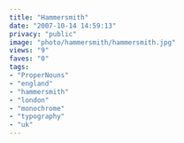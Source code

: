 ```yaml
---
title: "Hammersmith"
date: "2007-10-14 14:59:13"
privacy: "public"
image: "photo/hammersmith/hammersmith.jpg"
views: "9"
faves: "0"
tags:
- "ProperNouns"
- "england"
- "hammersmith"
- "london"
- "monochrome"
- "typography"
- "uk"
---
```


